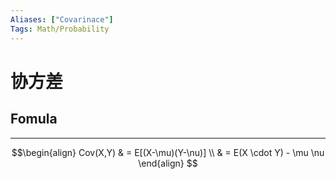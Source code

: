 ```yaml
---
Aliases: ["Covarinace"]
Tags: Math/Probability 
---
```

# 协方差

## Fomula
---

$$\begin{align}
Cov(X,Y)  & = E[(X-\mu)(Y-\nu)] \\
 & = E(X \cdot Y) - \mu \nu
\end{align}
$$